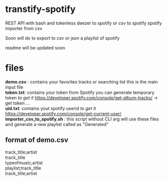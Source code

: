 # transtify-spotify
REST API with bash and tokenless
deezer to spotify 
or csv to spotify 
spotify importer from csv


Soon will do to export to csv or json a playlist of spotify


readme will be updated soon



# files  
**demo.csv** : contains your favorites tracks or searching list this is the main input file  
**token.txt**: contains your token from Spotify you can generate temporary token 
              *to get it* https://developer.spotify.com/console/get-album-tracks/ -> get token ...  
**uid.txt**: contains yout spotify userid 
              *to get it* https://developer.spotify.com/console/get-current-user/  
**importer_csv_to_spotify.sh** : this script without CLI arg will use these files and generate a new playlist called as "Generated"  




## format of demo.csv   
track_title;artist  
track_title  
typeofmusic;artist  
playlist;track_title  
track_title;artist  
